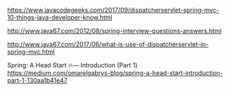 


https://www.javacodegeeks.com/2017/09/dispatcherservlet-spring-mvc-10-things-java-developer-know.html

http://www.java67.com/2012/08/spring-interview-questions-answers.html

http://www.java67.com/2017/06/what-is-use-of-dispatcherservlet-in-spring-mvc.html

Spring: A Head Start 🔥— Introduction (Part 1)
https://medium.com/omarelgabrys-blog/spring-a-head-start-introduction-part-1-130aa1b41e47

